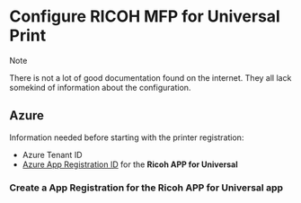 # Configure RICOH MFP for Universal Print

>[!NOTE]
>There is not a lot of good documentation found on the internet. They all lack somekind of information about the configuration.

## Azure

Information needed before starting with the printer registration:

- Azure Tenant ID
- [Azure App Registration ID](configure-ricoh-mfp-for-universal-print.md#create-a-app-registration-for-the-ricoh-app-for-universal-app) for the **Ricoh APP for Universal**

### Create a App Registration for the Ricoh APP for Universal app
